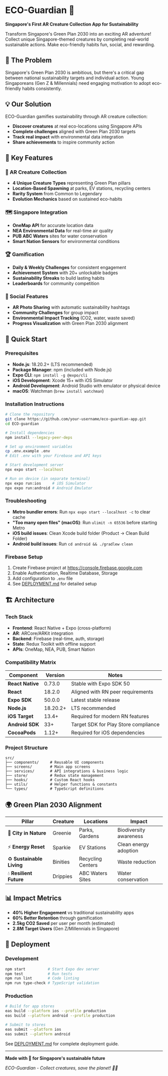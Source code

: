 # ECO-Guardian 🌱

**Singapore's First AR Creature Collection App for Sustainability**

Transform Singapore's Green Plan 2030 into an exciting AR adventure! Collect unique Singapore-themed creatures by completing real-world sustainable actions. Make eco-friendly habits fun, social, and rewarding.

## 🎯 The Problem

Singapore's Green Plan 2030 is ambitious, but there's a critical gap between national sustainability targets and individual action. Young Singaporeans (Gen Z & Millennials) need engaging motivation to adopt eco-friendly habits consistently.

## 💡 Our Solution

ECO-Guardian gamifies sustainability through AR creature collection:
- **Discover creatures** at real eco-locations using Singapore APIs
- **Complete challenges** aligned with Green Plan 2030 targets  
- **Track real impact** with environmental data integration
- **Share achievements** to inspire community action

## 🌟 Key Features

### 🐾 AR Creature Collection
- **4 Unique Creature Types** representing Green Plan pillars
- **Location-Based Spawning** at parks, EV stations, recycling centers
- **Rarity System** from Common to Legendary
- **Evolution Mechanics** based on sustained eco-habits

### 🗺️ Singapore Integration
- **OneMap API** for accurate location data
- **NEA Environmental Data** for real-time air quality
- **PUB ABC Waters** sites for water conservation
- **Smart Nation Sensors** for environmental conditions

### 🏆 Gamification
- **Daily & Weekly Challenges** for consistent engagement
- **Achievement System** with 20+ unlockable badges
- **Sustainability Streaks** to build lasting habits
- **Leaderboards** for community competition

### 📱 Social Features
- **AR Photo Sharing** with automatic sustainability hashtags
- **Community Challenges** for group impact
- **Environmental Impact Tracking** (CO2, water, waste saved)
- **Progress Visualization** with Green Plan 2030 alignment

## 🚀 Quick Start

### Prerequisites
- **Node.js**: 18.20.2+ (LTS recommended)
- **Package Manager**: npm (included with Node.js)
- **Expo CLI**: `npm install -g @expo/cli`
- **iOS Development**: Xcode 15+ with iOS Simulator
- **Android Development**: Android Studio with emulator or physical device
- **macOS**: Watchman (`brew install watchman`)

### Installation Instructions
```bash
# Clone the repository
git clone https://github.com/your-username/eco-guardian-app.git
cd ECO-guardian

# Install dependencies
npm install --legacy-peer-deps

# Set up environment variables
cp .env.example .env
# Edit .env with your Firebase and API keys

# Start development server
npx expo start --localhost

# Run on device (in separate terminal)
npx expo run:ios     # iOS Simulator
npx expo run:android # Android Emulator
```

### Troubleshooting
- **Metro bundler errors**: Run `npx expo start --localhost -c` to clear cache
- **"Too many open files" (macOS)**: Run `ulimit -n 65536` before starting Metro
- **iOS build issues**: Clean Xcode build folder (Product → Clean Build Folder)
- **Android build issues**: Run `cd android && ./gradlew clean`

### Firebase Setup
1. Create Firebase project at https://console.firebase.google.com
2. Enable Authentication, Realtime Database, Storage
3. Add configuration to `.env` file
4. See [DEPLOYMENT.md](DEPLOYMENT.md) for detailed setup

## 🏗️ Architecture

### Tech Stack
- **Frontend**: React Native + Expo (cross-platform)
- **AR**: ARCore/ARKit integration
- **Backend**: Firebase (real-time, auth, storage)
- **State**: Redux Toolkit with offline support
- **APIs**: OneMap, NEA, PUB, Smart Nation

### Compatibility Matrix
| Component | Version | Notes |
|-----------|---------|-------|
| **React Native** | 0.73.0 | Stable with Expo SDK 50 |
| **React** | 18.2.0 | Aligned with RN peer requirements |
| **Expo SDK** | 50.0.0 | Latest stable release |
| **Node.js** | 18.20.2+ | LTS recommended |
| **iOS Target** | 13.4+ | Required for modern RN features |
| **Android SDK** | 33+ | Target SDK for Play Store compliance |
| **CocoaPods** | 1.12+ | Required for iOS dependencies |

### Project Structure
```
src/
├── components/     # Reusable UI components
├── screens/        # Main app screens
├── services/       # API integrations & business logic
├── store/          # Redux state management
├── hooks/          # Custom React hooks
├── utils/          # Helper functions & constants
└── types/          # TypeScript definitions
```

## 🌍 Green Plan 2030 Alignment

| Pillar | Creature | Locations | Impact |
|--------|----------|-----------|---------|
| 🌳 **City in Nature** | Greenie | Parks, Gardens | Biodiversity awareness |
| ⚡ **Energy Reset** | Sparkie | EV Stations | Clean energy adoption |
| ♻️ **Sustainable Living** | Binities | Recycling Centers | Waste reduction |
| 💧 **Resilient Future** | Drippies | ABC Waters Sites | Water conservation |

## 📊 Impact Metrics

- **40% Higher Engagement** vs traditional sustainability apps
- **60% Better Retention** through gamification
- **2.5kg CO2 Saved** per user per month (estimated)
- **2.8M Target Users** (Gen Z/Millennials in Singapore)

## 🚀 Deployment

### Development
```bash
npm start          # Start Expo dev server
npm test           # Run tests
npm run lint       # Code linting
npm run type-check # TypeScript validation
```

### Production
```bash
# Build for app stores
eas build --platform ios --profile production
eas build --platform android --profile production

# Submit to stores
eas submit --platform ios
eas submit --platform android
```

See [DEPLOYMENT.md](DEPLOYMENT.md) for complete deployment guide.

---

**Made with 💚 for Singapore's sustainable future**

*ECO-Guardian - Collect creatures, save the planet! 🌱🐾*
